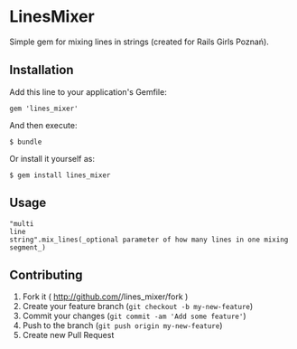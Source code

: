 # LinesMixer

Simple gem for mixing lines in strings (created for Rails Girls Poznań).

## Installation

Add this line to your application's Gemfile:

    gem 'lines_mixer'

And then execute:

    $ bundle

Or install it yourself as:

    $ gem install lines_mixer

## Usage

```
"multi
line
string".mix_lines(_optional parameter of how many lines in one mixing segment_)
```

## Contributing

1. Fork it ( http://github.com/<my-github-username>/lines_mixer/fork )
2. Create your feature branch (`git checkout -b my-new-feature`)
3. Commit your changes (`git commit -am 'Add some feature'`)
4. Push to the branch (`git push origin my-new-feature`)
5. Create new Pull Request
